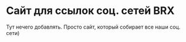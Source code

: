 # Сайт для ссылок соц. сетей BRX
Тут нечего добавлять. Просто сайт, который собирает все наши соц. сети)
